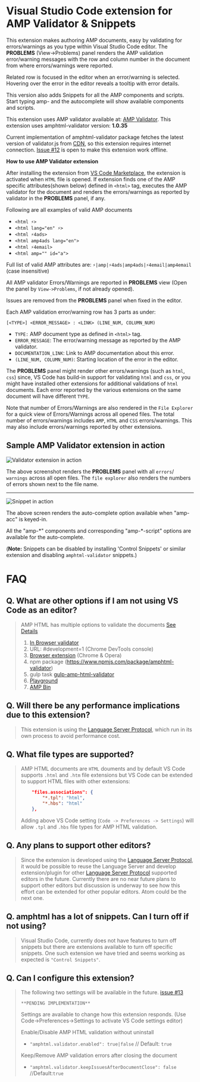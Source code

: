 # Visual Studio Code extension for AMP Validator & Snippets

This extension makes authoring AMP documents, easy by validating for
errors/warnings as you type within Visual Studio Code editor.
The **PROBLEMS** (View->Problems) panel renders the
AMP validation error/warning messages with the row and column number in
the document from where errors/warnings were reported.

Related row is focused in the editor when an error/warning is selected.
Hovering over the error in the editor reveals a tooltip with error details.

This version also adds Snippets for all the AMP components and scripts.
Start typing amp- and the autocomplete will show available components and scripts.

This extension uses AMP validator available at:
[AMP Validator](https://www.npmjs.com/package/amphtml-validator).
This extension uses amphtml-validator version: **1.0.35**

Current implementation of amphtml-validator package fetches the latest version
of validator.js from [CDN](https://cdn.ampproject.org/v0/validator.js), so
this extension requires internet connection.
[Issue #12](https://github.com/diparikh-project/vscode-amphtml-validator/issues/12) is open to make this extension work offline.

**How to use AMP Validator extension**

After installing the extension from
[VS Code Marketplace](https://marketplace.visualstudio.com/items?itemName=amphtml.amphtml-validator), the
extension is activated when `HTML` file is opened. If extension finds one of
the AMP specific attributes(shown below) defined in `<html>` tag, executes the
AMP validator for the document and renders the errors/warnings as
reported by validator in the **PROBLEMS** panel, if any.

Following are all examples of valid AMP documents

- `<html ⚡>`
- `<html lang="en" ⚡>`
- `<html ⚡4ads>`
- `<html amp4ads lang="en">`
- `<html ⚡4email>`
- `<html amp="" id="a">`

Full list of valid AMP attributes are:
`⚡|amp|⚡4ads|amp4ads|⚡4email|amp4email` (case insensitive)

All AMP validator Errors/Warnings are reported in **PROBLEMS** view
(Open the panel by `View->Problems`, if not already opened).

Issues are removed from the **PROBLEMS** panel when fixed in the editor.

Each AMP validation error/warning row has 3 parts as under:

`[<TYPE>] <ERROR_MESSAGE> : <LINK> (LINE_NUM, COLUMN_NUM)`

- `TYPE:` AMP document type as defined in `<html>` tag.
- `ERROR_MESSAGE`: The error/warning message as reported by the AMP validator.
- `DOCUMENTATION_LINK`: Link to AMP documentation about this error.
- `(LINE_NUM, COLUMN_NUM)`: Starting location of the error in the editor.

The **PROBLEMS** panel might render other errors/warnings
(such as `html`, `css`) since, VS Code has build-in support for validating
`html` and `css`, or you might have installed other extensions for
additional validations of `html` documents. Each error reported by the
various extensions on the same document will have different `TYPE`.

Note that number of Errors/Warnings are also rendered in the `File Explorer`
for a quick view of Errors/Warnings across all opened files. The total
number of errors/warnings includes `AMP`, `HTML` and `CSS`
errors/warnings. This may also include errors/warnings reported by other
extensions.

## Sample AMP Validator extension in action

![Validator extension in action](./image/amp-intro.png)

The above screenshot renders the **PROBLEMS** panel with all `errors`/ `warnings`
across all open files. The `file explorer` also renders the numbers of
errors shown next to the file name.

---

![Snippet in action](./image/snippets.png)

The above screen renders the auto-complete option available when "amp-acc" is keyed-in.

All the "amp-\*" components and corresponding "amp-\*-script" options are available for the auto-complete.

(**Note:** Snippets can be disabled by installing 'Control Snippets' or similar extension and disabling `amphtml-validator` snippets.)

# FAQ

## Q. What are other options if I am not using VS Code as an editor?

> AMP HTML has multiple options to validate the documents
> [See Details](https://www.ampproject.org/docs/fundamentals/validate)
>
> 1. [In Browser validator](https://validator.ampproject.org/)
> 2. URL: #development=1 (Chrome DevTools console)
> 3. [Browser extension](https://chrome.google.com/webstore/detail/amp-validator/nmoffdblmcmgeicmolmhobpoocbbmknc?hl=en) (Chrome & Opera)
> 4. npm package (https://www.npmjs.com/package/amphtml-validator)
> 5. gulp task [gulp-amp-html-validator](https://www.npmjs.com/package/gulp-amphtml-validator)
> 6. [Playground](https://ampbyexample.com/playground/)
> 7. [AMP Bin](https://ampb.in/)

## Q. Will there be any performance implications due to this extension?

> This extension is using the [Language Server Protocol](https://microsoft.github.io/language-server-protocol/),
> which run in its own process to avoid performance cost.

## Q. What file types are supported?

> AMP HTML documents are `HTML` douments and by default VS Code supports
> `.html` and `.htm` file extensions but VS Code can be extended to support
> HTML files with other extensions:
>
> ```json
>     "files.associations": {
>         "*.tpl": "html",
>         "*.hbs": "html"
>     },
> ```
>
> Adding above VS Code setting (`Code -> Preferences -> Settings`)
> will allow `.tpl` and `.hbs` file types for AMP HTML validation.

## Q. Any plans to support other editors?

> Since the extension is developed using the [Language Server Protocol](https://microsoft.github.io/language-server-protocol/), it would be possible
> to reuse the Language Server and develop extension/plugin for other
> [Language Server Protocol](https://microsoft.github.io/language-server-protocol/)
> supported editors in the future.
> Currently there are no near future plans to support other editors but
> discussion is underway to see how this effort can be extended for other
> popular editors. Atom could be the next one.

## Q. amphtml has a lot of snippets. Can I turn off if not using?

> Visual Studio Code, currently does not have features to turn off snippets
> but there are extensions available to turn off specific snippets.
> One such extension we have tried and seems working as expected is `"Control Snippets"`.

## Q. Can I configure this extension?

> The following two settings will be available in the future.
> [issue #13](https://github.com/diparikh-project/vscode-amphtml-validator/issues/13)
>
> `**PENDING IMPLEMENTATION**`
>
> Settings are available to change how this extension responds.
> (Use Code->Preferences->Settings to activate VS Code settings editor)
>
> Enable/Disable AMP HTML validation without uninstall
>
> - `"amphtml.validator.enabled": true|false` // Default: `true`
>
> Keep/Remove AMP validation errors after closing the document
>
> - `"amphtml.validator.keepIssuesAfterDocumentClose": false` //Default:`true`
